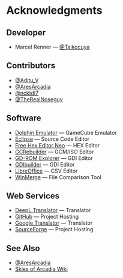 # Acknowledgments

## Developer

* Marcel Renner — [@Taikocuya](https://twitter.com/Taikocuya)

## Contributors

* [@Aditu_V](https://twitter.com/Aditu_V)
* [@AresArcadia](https://twitter.com/AresArcadia)
* [@ncktdl7](https://twitter.com/ncktdl7)
* [@TheRealNoseguy](https://twitter.com/TheRealNoseguy)

## Software

* [Dolphin Emulator](https://dolphin-emu.org/) — GameCube Emulator
* [Eclipse](https://www.eclipse.org/) — Source Code Editor
* [Free Hex Editor Neo](https://www.hhdsoftware.com/free-hex-editor) — 
  HEX Editor
* [GCRebuilder](http://www.romhacking.net/utilities/619/) — GCM/ISO Editor
* [GD-ROM Explorer](https://www.romhacking.net/utilities/1459/) — GDI Editor
* [GDIbuilder](https://github.com/Sappharad/GDIbuilder) — GDI Editor
* [LibreOffice](https://www.libreoffice.org/) — CSV Editor
* [WinMerge](https://winmerge.org/) — File Comparison Tool

## Web Services

* [DeepL Translator](https://www.deepl.com/) — Translator
* [GitHub](https://github.com/) — Project Hosting
* [Google Translator](https://translate.google.de/) — Translator
* [SourceForge](https://sourceforge.net/) — Project Hosting

## See Also

* [@AresArcadia](https://twitter.com/AresArcadia)
* [Skies of Arcadia Wiki](https://skiesofarcadia.gamepedia.com/)
